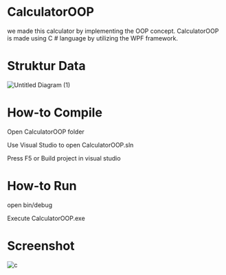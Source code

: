 # CalculatorOOP
we made this calculator by implementing the OOP concept.
CalculatorOOP is made using C # language by utilizing the WPF framework.

# Struktur Data
![Untitled Diagram (1)](https://user-images.githubusercontent.com/47847373/77260712-4b3a8800-6cbc-11ea-88ae-46e1ab6ca2f9.png)

# How-to Compile
Open CalculatorOOP folder

Use Visual Studio to open CalculatorOOP.sln

Press F5 or Build project in visual studio

# How-to Run
open bin/debug

Execute CalculatorOOP.exe

# Screenshot
![c](https://user-images.githubusercontent.com/47847373/77260813-cc921a80-6cbc-11ea-983a-8f8eb8dbb70e.png)
